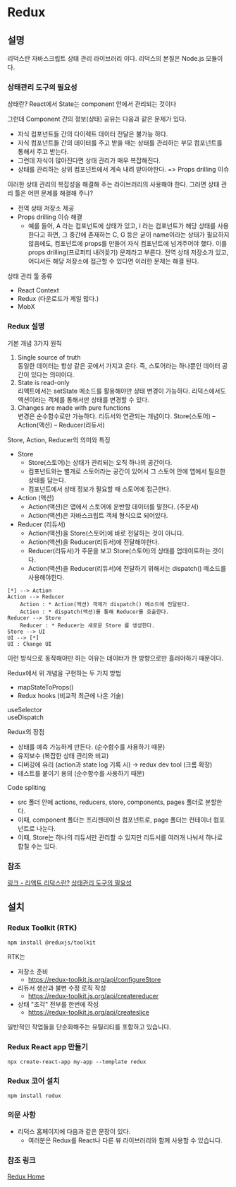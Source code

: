 # Redux

## 설명

리덕스란 자바스크립트 상태 관리 라이브러리 이다. 
리덕스의 본질은 Node.js 모듈이다. 

### 상태관리 도구의 필요성
상태란?
React에서 State는 component 안에서 관리되는 것이다

그런데 Component 간의 정보(상태) 공유는 다음과 같은 문제가 있다. 
  * 자식 컴포넌트들 간의 다이렉트 데이터 전달은 불가능 하다.
  * 자식 컴포넌트들 간의 데이터를 주고 받을 때는 상태를 관리하는 부모 컴포넌트를 통해서 주고 받는다.
  * 그런데 자식이 많아진다면 상태 관리가 매우 복잡해진다.
  * 상태를 관리하는 상위 컴포넌트에서 계속 내려 받아야한다. => Props drilling 이슈

이러한 상태 관리의 복잡성을 해결해 주는 라이브러리의 사용해야 한다.
그러면 상태 관리 툴은 어떤 문제를 해결해 주나?
  * 전역 상태 저장소 제공
  * Props drilling 이슈 해결 
    * 예를 들어, A 라는 컴포넌트에 상태가 있고, I 라는 컴포넌트가 해당 상태를 사용한다고 하면,
     그 중간에 존재하는 C, G 등은 굳이 name이라는 상태가 필요하지 않음에도, 컴포넌트에 props를 만들어 자식 컴포넌트에 넘겨주어야 했다.
     이를 props drilling(프로퍼티 내려꽂기) 문제라고 부른다. 전역 상태 저장소가 있고, 어디서든 해당 저장소에 접근할 수 있다면 이러한 문제는 해결 된다.

상태 관리 툴 종류
  * React Context
  * Redux (다운로드가 제일 많다.)
  * MobX

### Redux 설명 

기본 개념 3가지 원칙
1. Single source of truth  
   동일한 데이터는 항상 같은 곳에서 가지고 온다.
   즉, 스토어라는 하나뿐인 데이터 공간이 있다는 의미이다.
2. State is read-only  
   리액트에서는 setState 메소드를 활용해야만 상태 변경이 가능하다.
   리덕스에서도 액션이라는 객체를 통해서만 상태를 변경할 수 있다.
3. Changes are made with pure functions  
   변경은 순수함수로만 가능하다.
   리듀서와 연관되는 개념이다.
   Store(스토어) – Action(액션) – Reducer(리듀서)

Store, Action, Reducer의 의미와 특징
* Store
  * Store(스토어)는 상태가 관리되는 오직 하나의 공간이다. 
  * 컴포넌트와는 별개로 스토어라는 공간이 있어서 그 스토어 안에 앱에서 필요한 상태를 담는다. 
  * 컴포넌트에서 상태 정보가 필요할 때 스토어에 접근한다.
* Action (액션)
  * Action(액션)은 앱에서 스토어에 운반할 데이터를 말한다. (주문서)
  * Action(액션)은 자바스크립트 객체 형식으로 되어있다.
* Reducer (리듀서)
  * Action(액션)을 Store(스토어)에 바로 전달하는 것이 아니다. 
  * Action(액션)을 Reducer(리듀서)에 전달해야한다. 
  * Reducer(리듀서)가 주문을 보고 Store(스토어)의 상태를 업데이트하는 것이다. 
  * Action(액션)을 Reducer(리듀서)에 전달하기 위해서는 dispatch() 메소드를 사용해야한다.


```plantuml
[*] --> Action
Action --> Reducer
    Action : * Action(액션) 객체가 dispatch() 메소드에 전달된다. 
    Action : * dispatch(액션)를 통해 Reducer를 호출한다.
Reducer --> Store
    Reducer : * Reducer는 새로운 Store 를 생성한다.
Store --> UI
UI --> [*]
UI : Change UI 
```

이런 방식으로 동작해야만 하는 이유는 데이터가 한 방향으로만 흘러야하기 때문이다.

Redux에서 위 개념을 구현하는 두 가지 방법
* mapStateToProps()
* Redux hooks (비교적 최근에 나온 기술)

useSelector  
useDispatch


Redux의 장점
* 상태를 예측 가능하게 만든다. (순수함수를 사용하기 때문)
* 유지보수 (복잡한 상태 관리와 비교)
* 디버깅에 유리 (action과 state log 기록 시) → redux dev tool (크롬 확장)
* 테스트를 붙이기 용의 (순수함수를 사용하기 때문)

Code spliting
* src 폴더 안에 actions, reducers, store, components, pages 폴더로 분할한다.
* 이때, component 폴더는 프리젠테이션 컴포넌트로, page 폴더는 컨테이너 컴포넌트로 나눈다.
* 이때, Store는 하나의 리듀서만 관리할 수 있지만 리듀서를 여러개 나눠서 하나로 합칠 수는 있다.



### 참조 

[링크 - 리액트 리덕스란?](https://hanamon.kr/redux%EB%9E%80-%EB%A6%AC%EB%8D%95%EC%8A%A4-%EC%83%81%ED%83%9C-%EA%B4%80%EB%A6%AC-%EB%9D%BC%EC%9D%B4%EB%B8%8C%EB%9F%AC%EB%A6%AC/)
[상태관리 도구의 필요성](https://hanamon.kr/redux%EB%9E%80-%EB%A6%AC%EB%8D%95%EC%8A%A4-%EC%83%81%ED%83%9C-%EA%B4%80%EB%A6%AC-%EB%9D%BC%EC%9D%B4%EB%B8%8C%EB%9F%AC%EB%A6%AC/)




## 설치

### Redux Toolkit (RTK)

    npm install @reduxjs/toolkit

RTK는 
* 저장소 준비  
  * <https://redux-toolkit.js.org/api/configureStore>
* 리듀서 생산과 불변 수정 로직 작성  
  * <https://redux-toolkit.js.org/api/createreducer>  
* 상태 "조각" 전부를 한번에 작성
  * <https://redux-toolkit.js.org/api/createslice>

일반적인 작업들을 단순화해주는 유틸리티를 포함하고 있습니다.

### Redux React app 만들기 

    npx create-react-app my-app --template redux

### Redux 코어 설치
    
    npm install redux






### 의문 사항
 * 리덕스 홈페이지에 다음과 같은 문장이 있다.
   * 여러분은 Redux를 React나 다른 뷰 라이브러리와 함께 사용할 수 있습니다.


### 참조 링크
[Redux Home](https://ko.redux.js.org/introduction/getting-started/)